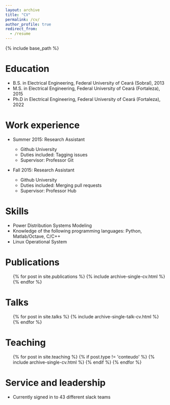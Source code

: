 ```yaml
---
layout: archive
title: "CV"
permalink: /cv/
author_profile: true
redirect_from:
  - /resume
---
```


{% include base_path %}

Education
======
* B.S. in Electrical Engineering, Federal University of Ceará (Sobral), 2013
* M.S. in Electrical Engineering, Federal University of Ceará (Fortaleza), 2015
* Ph.D in Electrical Engineering, Federal University of Ceará (Fortaleza), 2022

Work experience
======
* Summer 2015: Research Assistant
  * Github University
  * Duties included: Tagging issues
  * Supervisor: Professor Git

* Fall 2015: Research Assistant
  * Github University
  * Duties included: Merging pull requests
  * Supervisor: Professor Hub
  
Skills
======
* Power Distribution Systems Modeling
* Knowledge of the following programming languages: Python, Matlab/Octave, C/C++
* Linux Operational System 

Publications
======
  <ul>{% for post in site.publications %}
    {% include archive-single-cv.html %}
  {% endfor %}</ul>
  
Talks
======
  <ul>{% for post in site.talks %}
    {% include archive-single-talk-cv.html %}
  {% endfor %}</ul>
  
Teaching
======
  <ul>{% for post in site.teaching %}
    {% if post.type != 'conteudo' %}
        {% include archive-single-cv.html %}
    {% endif %}
  {% endfor %}</ul>
  
Service and leadership
======
* Currently signed in to 43 different slack teams

